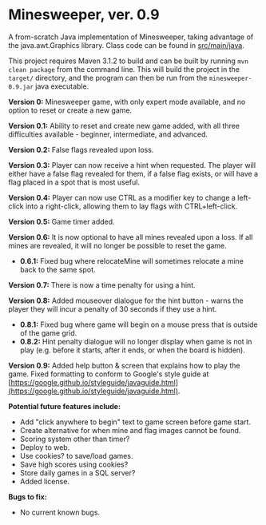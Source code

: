 # Minesweeper, ver. 0.9
A from-scratch Java implementation of Minesweeper, taking advantage of the java.awt.Graphics library. 
Class code can be found in [src/main/java](../master/src/main/java).

This project requires Maven 3.1.2 to build and can be built by running `mvn clean package` from the command line. This 
will build the project in the `target/` directory, and the program can then be run from the `minesweeper-0.9.jar` java 
executable. 

**Version 0:** Minesweeper game, with only expert mode available, and no option to reset or create a new game.

**Version 0.1:** Ability to reset and create new game added, with all three difficulties available - beginner, 
intermediate, and advanced.

**Version 0.2:** False flags revealed upon loss. 

**Version 0.3:** Player can now receive a hint when requested. The player will either have a false flag revealed for 
them, if a false flag exists, or will have a flag placed in a spot that is most useful.

**Version 0.4:** Player can now use CTRL as a modifier key to change a left-click into a right-click, allowing them to 
lay flags with CTRL+left-click.

**Version 0.5:** Game timer added.

**Version 0.6:** It is now optional to have all mines revealed upon a loss. If all mines are revealed, 
it will no longer be possible to reset the game.
* **0.6.1:** Fixed bug where relocateMine will sometimes relocate a mine back to the 
same spot. 

**Version 0.7:** There is now a time penalty for using a hint. 

**Version 0.8:** Added mouseover dialogue for the hint button - warns the player they will incur a penalty of 30 
seconds if they use a hint.
* **0.8.1:** Fixed bug where game will begin on a mouse press that is outside of the game grid.
* **0.8.2:** Hint penalty dialogue will no longer display when game is not in play (e.g. before it starts, after it 
ends, or when the board is hidden).

**Version 0.9:** Added help button & screen that explains how to play the game. Fixed formatting to conform to Google's
style guide at [https://google.github.io/styleguide/javaguide.html](https://google.github.io/styleguide/javaguide.html).

**Potential future features include:** 
* Add "click anywhere to begin" text to game screen before game start.
* Create alternative for when mine and flag images cannot be found.
* Scoring system other than timer? 
* Deploy to web. 
* Use cookies? to save/load games. 
* Save high scores using cookies?
* Store daily games in a SQL server? 
* Added license. 


**Bugs to fix:** 
* No current known bugs. 